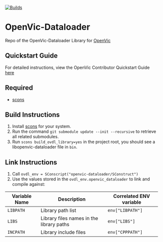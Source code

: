 [![Builds](https://github.com/OpenVicProject/OpenVic-Dataloader/actions/workflows/builds.yml/badge.svg)](https://github.com/OpenVicProject/OpenVic-Dataloader/actions/workflows/builds.yml)

# OpenVic-Dataloader
Repo of the OpenVic-Dataloader Library for [OpenVic](https://github.com/OpenVicProject/OpenVic)

## Quickstart Guide
For detailed instructions, view the OpenVic Contributor Quickstart Guide [here](https://github.com/OpenVicProject/OpenVic/blob/master/docs/contribution-quickstart-guide.md)

## Required
* [scons](https://scons.org/)

## Build Instructions
1. Install [scons](https://scons.org/) for your system.
2. Run the command `git submodule update --init --recursive` to retrieve all related submodules.
3. Run `scons build_ovdl_library=yes` in the project root, you should see a libopenvic-dataloader file in `bin`.

## Link Instructions
1. Call `ovdl_env = SConscript("openvic-dataloader/SConstruct")`
2. Use the values stored in the `ovdl_env.openvic_dataloader` to link and compile against:

| Variable Name | Description                               | Correlated ENV variable   |
| ---           | ---                                       | ---                       |
| `LIBPATH`     | Library path list                         | `env["LIBPATH"]`          |
| `LIBS`        | Library files names in the library paths  | `env["LIBS"]`             |
| `INCPATH`     | Library include files                     | `env["CPPPATH"]`          |

